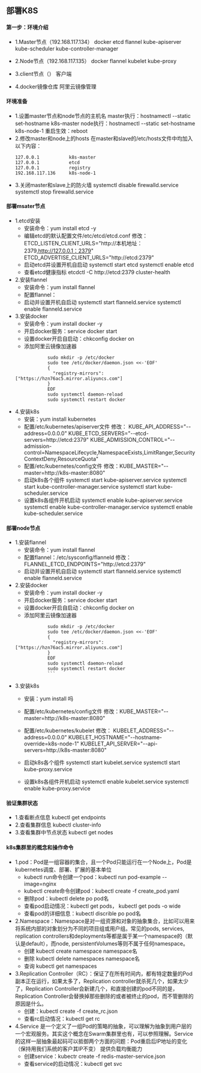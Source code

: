 ## 部署K8S
#### 第一步：环境介绍
- 1.Master节点（192.168.117.134）
	docker
	etcd
	flannel
	kube-apiserver
	kube-scheduler
	kube-controller-manager
			
- 2.Node节点（192.168.117.135）
	docker
	flannel
	kubelet
	kube-proxy	
- 3.client节点（）
	客户端
- 4.docker镜像仓库
			阿里云镜像管理

#### 环境准备
- 1.设置master节点和node节点的主机名
	master执行：hostnamectl --static set-hostname  k8s-master
	node执行：hostnamectl --static set-hostname  k8s-node-1
	重启生效：reboot
- 2.修改master和node上的hosts
	在master和slave的/etc/hosts文件中均加入以下内容：
	```
	127.0.0.1   		k8s-master
	127.0.0.1  			etcd
	127.0.0.1  			registry
	192.168.117.136  	k8s-node-1
	```
- 3.关闭master和slave上的防火墙
	systemctl disable firewalld.service
	systemctl stop firewalld.service

#### 部署msater节点
- 1.etcd安装
	- 安装命令：yum install etcd -y
	- 编辑etcd的默认配置文件/etc/etcd/etcd.conf
		修改：
		ETCD_LISTEN_CLIENT_URLS="http://本机地址：2379,http://127.0.0.1：2379"
		ETCD_ADVERTISE_CLIENT_URLS="http://etcd:2379"
	- 启动etcd并设置开机自启动
		systemctl start etcd 
		systemctl enable etcd
	- 查看etcd健康指标
		etcdctl -C http://etcd:2379 cluster-health
- 2.安装flannel
	- 安装命令：yum install flannel
	- 配置flannel：
	- 启动并设置开机自启动
		systemctl start flanneld.service
		systemctl enable flanneld.service
- 3.安装docker
	- 安装命令：yum install docker -y
	- 开启docker服务：service docker start
	- 设置docker开启自启动：chkconfig docker on
	- 添加阿里云镜像加速器
	```
				sudo mkdir -p /etc/docker
				sudo tee /etc/docker/daemon.json <<-'EOF'
				{
				  "registry-mirrors": ["https://hzn76ac5.mirror.aliyuncs.com"]
				}	
				EOF
				sudo systemctl daemon-reload
				sudo systemctl restart docker
	```
- 4.安装k8s
	- 安装：yum install kubernetes
	- 配置/etc/kubernetes/apiserver文件
		修改：
		KUBE_API_ADDRESS="--address=0.0.0.0"
		KUBE_ETCD_SERVERS="--etcd-servers=http://etcd:2379"
		KUBE_ADMISSION_CONTROL="--admission-control=NamespaceLifecycle,NamespaceExists,LimitRanger,SecurityContextDeny,ResourceQuota"
	- 配置/etc/kubernetes/config文件
		修改：KUBE_MASTER="--master=http://k8s-master:8080"
	- 启动k8s各个组件
		systemctl start kube-apiserver.service
		systemctl start kube-controller-manager.service
		systemctl start kube-scheduler.service
	- 设置k8s各组件开机启动
		systemctl enable kube-apiserver.service
		systemctl enable kube-controller-manager.service
		systemctl enable kube-scheduler.service

#### 部署node节点
- 1.安装flannel
	- 安装命令：yum install flannel
	- 配置flannel：/etc/sysconfig/flanneld
		修改：FLANNEL_ETCD_ENDPOINTS="http://etcd:2379"
	- 启动并设置开机自启动
		systemctl start flanneld.service
		systemctl enable flanneld.service
- 2.安装docker
	- 安装命令：yum install docker -y
	- 开启docker服务：service docker start
	- 设置docker开启自启动：chkconfig docker on
	- 添加阿里云镜像加速器
	```
				sudo mkdir -p /etc/docker
				sudo tee /etc/docker/daemon.json <<-'EOF'
				{
				  "registry-mirrors": ["https://hzn76ac5.mirror.aliyuncs.com"]
				}	
				EOF
				sudo systemctl daemon-reload
				sudo systemctl restart docker
				```
- 3.安装k8s
	- 安装：yum install  吗  
			
	- 配置/etc/kubernetes/config文件
		修改：KUBE_MASTER="--master=http://k8s-master:8080"
	- 配置/etc/kubernetes/kubelet
		修改：
		KUBELET_ADDRESS="--address=0.0.0.0"
		KUBELET_HOSTNAME="--hostname-override=k8s-node-1"
		KUBELET_API_SERVER="--api-servers=http://k8s-master:8080"
	- 启动k8s各个组件
		systemctl start kubelet.service
		systemctl start kube-proxy.service
	- 设置k8s各组件开机启动
		systemctl enable kubelet.service
		systemctl enable kube-proxy.service

#### 验证集群状态
- 1.查看断点信息
	kubectl get endpoints
- 2.查看集群信息
	kubectl cluster-info
- 3.查看集群中节点状态
	kubectl get nodes

#### k8s集群里的概念和操作命令	
- 1.pod：Pod是一组容器的集合，且一个Pod只能运行在一个Node上，Pod是kubernetes调度、部署、扩展的基本单位
	- kubectl run命令创建一个pod：kubectl run pod-example --image=nginx
	- kubectl create命令创建pod：kubectl create -f create_pod.yaml
	- 删除pod：kubectl delete po pod名
	- 查看pod启动情况：kubectl get pods， kubectl get pods -o wide
	- 查看pod的详细信息：kubectl discrible po pod名
- 2.Namespace：Namespace是对一组资源和对象的抽象集合，比如可以用来将系统内部的对象划分为不同的项目组或用户组。常见的pods, services, replication controllers和deployments等都是属于某一个namespace的（默认是default），而node, persistentVolumes等则不属于任何namespace。
	- 创建 kubectl create namespace namespace名
	- 删除 kubectl delete namespaces namespace名
	- 查询 kubectl get namespaces
- 3.Replication Controller（RC）：保证了在所有时间内，都有特定数量的Pod副本正在运行，如果太多了，Replication controller就杀死几个，如果太少了，Replication Controller会新建几个，和直接创建的pod不同的是，Replication Controller会替换掉那些删除的或者被终止的pod，而不管删除的原因是什么。
	- 创建：kubectl create -f create_rc.json
	- 查看rc启动情况：kubectl get rc
- 4.Service 是一个定义了一组Pod的策略的抽象，可以理解为抽象到用户层的一个宏观服务。其实这个概念在Swarm集群里也有，可以参照理解。Service的这样一层抽象最起码可以抵御两个方面的问题：Pod重启后IP地址的变化（保持用我们系统的客户其IP不变）
	提供负载均衡能力
	- 创建service：kubectr create -f redis-master-service.json
	- 查看service的启动情况：kubectl get svc









